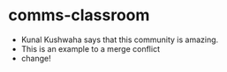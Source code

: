 # comms-classroom

- Kunal Kushwaha says that this community is amazing.
- This is an example to a merge conflict
- change!
